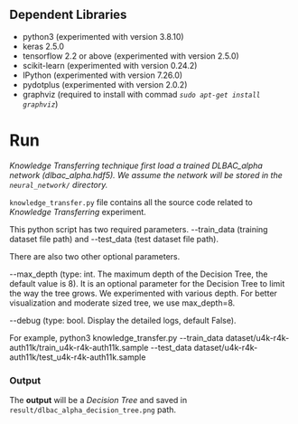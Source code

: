 
## Dependent Libraries ##
  * python3 (experimented with version 3.8.10)
  * keras 2.5.0
  * tensorflow 2.2 or above (experimented with version 2.5.0)
  * scikit-learn (experimented with version 0.24.2)
  * IPython (experimented with version 7.26.0)
  * pydotplus (experimented with version 2.0.2)
  * graphviz (required to install with commad _`sudo apt-get install graphviz`_)

# Run #

_Knowledge Transferring technique first load a trained DLBAC_alpha network (dlbac_alpha.hdf5). We assume the network will be stored in the `neural_network/` directory._

`knowledge_transfer.py` file contains all the source code related to _Knowledge Transferring_ experiment.

This python script has two required parameters. --train_data (training dataset file path) and --test_data (test dataset file path).

There are also two other optional parameters.

--max_depth (type: int. The maximum depth of the Decision Tree, the default value is 8). 
It is an optional parameter for the Decision Tree to limit the way the tree grows.
We experimented with various depth. For better visualization and moderate sized tree, we use max_depth=8.  

--debug (type: bool. Display the detailed logs, default False).  

For example,
python3 knowledge_transfer.py --train_data dataset/u4k-r4k-auth11k/train_u4k-r4k-auth11k.sample --test_data dataset/u4k-r4k-auth11k/test_u4k-r4k-auth11k.sample

### Output ###
The **output** will be a *Decision Tree* and saved in `result/dlbac_alpha_decision_tree.png` path.  

